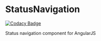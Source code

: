 # StatusNavigation
[![Codacy Badge](https://api.codacy.com/project/badge/Grade/004a8be35e894f12930833b3e3a34720)](https://www.codacy.com/app/kalee-mark/StatusNavigation?utm_source=github.com&amp;utm_medium=referral&amp;utm_content=Moondancer83/StatusNavigation&amp;utm_campaign=Badge_Grade)

Status navigation component for AngularJS
